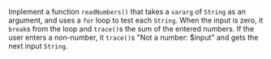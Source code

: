 

Implement a function `readNumbers()` that takes a `vararg` of `String` as an
argument, and uses a `for` loop to test each `String`. When the input is zero, it
`break`s from the loop and `trace()`s the sum of the entered numbers. If the user
enters a non-number, it `trace()`s "Not a number: $input" and gets the next input
`String`.
